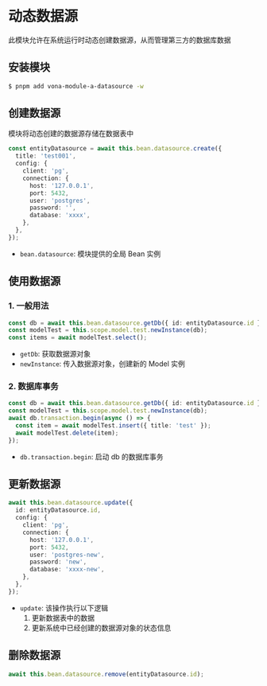 # 动态数据源

此模块允许在系统运行时动态创建数据源，从而管理第三方的数据库数据

## 安装模块

``` bash
$ pnpm add vona-module-a-datasource -w
```

## 创建数据源

模块将动态创建的数据源存储在数据表中

``` typescript
const entityDatasource = await this.bean.datasource.create({
  title: 'test001',
  config: {
    client: 'pg',
    connection: {
      host: '127.0.0.1',
      port: 5432,
      user: 'postgres',
      password: '',
      database: 'xxxx',
    },
  },
});
```

- `bean.datasource`: 模块提供的全局 Bean 实例

## 使用数据源

### 1. 一般用法

``` typescript
const db = await this.bean.datasource.getDb({ id: entityDatasource.id });
const modelTest = this.scope.model.test.newInstance(db);
const items = await modelTest.select();
```

- `getDb`: 获取数据源对象
- `newInstance`: 传入数据源对象，创建新的 Model 实例

### 2. 数据库事务

``` typescript
const db = await this.bean.datasource.getDb({ id: entityDatasource.id });
const modelTest = this.scope.model.test.newInstance(db);
await db.transaction.begin(async () => {
  const item = await modelTest.insert({ title: 'test' });
  await modelTest.delete(item);
});
```

- `db.transaction.begin`: 启动 db 的数据库事务

## 更新数据源

``` typescript
await this.bean.datasource.update({
  id: entityDatasource.id,
  config: {
    client: 'pg',
    connection: {
      host: '127.0.0.1',
      port: 5432,
      user: 'postgres-new',
      password: 'new',
      database: 'xxxx-new',
    },
  },
});
```

- `update`: 该操作执行以下逻辑
  1. 更新数据表中的数据
  2. 更新系统中已经创建的数据源对象的状态信息

## 删除数据源

``` typescript
await this.bean.datasource.remove(entityDatasource.id);
```
